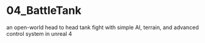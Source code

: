 # 04_BattleTank
an open-world head to head tank fight with simple AI, terrain, and advanced control system in unreal 4
